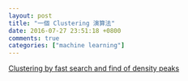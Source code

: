 ```yaml
---
layout: post
title: "一個 Clustering 演算法"
date: 2016-07-27 23:51:18 +0800
comments: true
categories: ["machine learning"]
---
```


<!-- more -->

[Clustering by fast search and find of density peaks]

[Clustering by fast search and find of density peaks]:https://github.com/thomasp85/densityClust